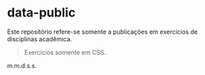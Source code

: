 # data-public

Este repositório refere-se somente a publicações em exercícios de disciplinas acadêmica.

>Exercícios somente em CSS.

m.m.d.s.s.

